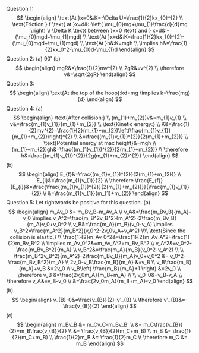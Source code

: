 Question 1: $$
\begin{align}
\text{At }x=0&:K=-\Delta U=\frac{1}{2}kx_{0}^{2} \\
\text{Friction } f \text{ at }x=d&:-\left( \mu_{0}mg+\mu_{1}\frac{d}{d}mg \right) \\
\Delta K \text{ between }x=0 \text{ and } x=d&:-(\mu_{0}mgd+\mu_{1}mgd) \\
\text{At }x=d&:K=\frac{1}{2}kx_{0}^{2}-(\mu_{0}mgd+\mu_{1}mgd) \\
\text{At }h&:K=mgh \\
\implies h&=\frac{1}{2}kx_0^2-\mu_{0}d-\mu_{1}d
\end{align}
$$
Question 2:
(a) 90˚
(b) $$
\begin{align}
mgR&=\frac{1}{2}mv^{2} \\
2gR&=v^{2} \\
\therefore v&=\sqrt{2gR}
\end{align}
$$
Question 3:
$$
\begin{align}
\text{At the top of the hoop}:kd=mg \implies k=\frac{mg}{d}
\end{align}
$$
Question 4:
(a)
$$
\begin{align}
\text{After collision:} \\
(m_{1}+m_{2})v&=m_{1}v_{1} \\
v&=\frac{m_{1}v_{1}}{m_{1}+m_{2}} \\
\text{Kinetic energy:} \\
K&=\frac{1}{2}mv^{2}=\frac{1}{2}(m_{1}+m_{2})\left(\frac{m_{1}v_{1}}{m_{1}+m_{2}}\right)^{2} \\
&=\frac{(m_{1}v_{1})^{2}}{2(m_{1}+m_{2})} \\
\text{Potential energy at max height}&=mgh \\
(m_{1}+m_{2})gh&=\frac{(m_{1}v_{1})^{2}}{2(m_{1}+m_{2})} \\
\therefore h&=\frac{(m_{1}v_{1})^{2}}{2g(m_{1}+m_{2})^{2}}
\end{align}
$$
(b)
$$
\begin{align}
E_{f}&=\frac{(m_{1}v_{1})^{2}}{2(m_{1}+m_{2})} \\
E_{i}&=\frac{m_{1}v_{1}}{2} \\
\therefore \frac{E_{f}}{E_{i}}&=\frac{\frac{(m_{1}v_{1})^{2}}{2(m_{1}+m_{2})}}{\frac{m_{1}v_{1}}{2}} \\
&=\frac{m_{1}v_{1}}{m_{1}+m_{2}}
\end{align}
$$
Question 5:
Let rightwards be positive for this question.
(a)
$$
\begin{align}
m_Av_0 &= m_Bv_B-m_Av_A \\
v_A&=\frac{m_Bv_B}{m_A}-v_0 \implies v_A^2=\frac{m_B^2v_B^2}{m_A^2}-2\frac{m_Bv_B}{m_A}v_0+v_0^2 \\
v_B&=\frac{m_A}{m_B}(v_0-v_A) \implies v_B^2=\frac{m_A^2}{m_B^2}(v_0^2-2v_0v_A+v_A^2) \\\\
\text{Since the collision is elastic,} \\
\frac{1}{2}m_Av_0^2&=\frac{1}{2}m_Av_A^2+\frac{1}{2}m_Bv_B^2 \\
\implies m_Av_0^2&=m_Av_A^2+m_Bv_B^2 \\
v_A^2&=v_0^2-\frac{m_Bv_B^2}{m_A} \\
v_B^2&=\frac{m_A}{m_B}(v_0^2-v_A^2) \\
 \\
\frac{m_B^2v_B^2}{m_A^2}-2\frac{m_Bv_B}{m_A}v_0+v_0^2 &= v_0^2-\frac{m_Bv_B^2}{m_A} \\
2v_0-v_B\frac{m_B}{m_A} &=v_B \\
v_B\frac{m_B}{m_A}+v_B &=2v_0 \\
v_B\left( \frac{m_B}{m_A}+1 \right) &=2v_0 \\
\therefore v_B &=\frac{2v_0m_A}{m_B+m_A} \\
 \\
v_0-0&=v_B-v_A \\
\therefore v_A&=v_B-v_0 \\
&=\frac{2v_0m_A}{m_B+m_A}-v_0
\end{align}
$$
(b)
$$
\begin{align}
v_{B}-0&=\frac{v_{B}}{2}-v'_{B} \\
\therefore v'_{B}&=-\frac{v_{B}}{2}
\end{align}
$$
(c)
$$
\begin{align}
m_Bv_B &= m_Cv_C-m_Bv_B' \\
&= m_C\frac{v_{B}}{2}+m_B\frac{v_{B}}{2} \\
&= \frac{v_{B}}{2}(m_C+m_B) \\
m_B &= \frac{1}{2}(m_C+m_B) \\
\frac{1}{2}m_B &= \frac{1}{2}m_C \\
\therefore m_C &= m_B
\end{align}
$$